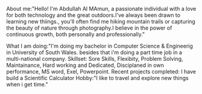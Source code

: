 About me:"Hello! I'm Abdullah Al MAmun, a passionate individual with a love for both technology and the great outdoors.I've always been drawn to learning new thiings., you'll often find me hiking mountain trails or capturing the beauty of nature through photography.I believe in the power of continuous growth, both personally and professionally." 

What I am doing:"I'm doing my bachelor in Computer Science & Engineerig in University of South Wales. besides that i'm doing a part time job in a multi-national company.
Skillset: Sore Skills, Flexibity, Problem Solving, Maintainance, Hard working and Dedicated, Disciplaned in own performance, MS word, Exel, Powerpoint.
Recent projects completed: I have build a Scientific Calculator
Hobby:"I like to travel and explore new things when i get time."
